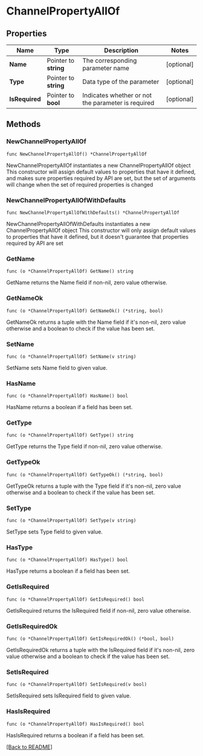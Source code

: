 # ChannelPropertyAllOf

## Properties

| Name | Type | Description | Notes |
| ------------ | ------------- | ------------- | ------------- |
| **Name** | Pointer to **string** | The corresponding parameter name | [optional]  |
| **Type** | Pointer to **string** | Data type of the parameter | [optional]  |
| **IsRequired** | Pointer to **bool** | Indicates whether or not the parameter is required | [optional]  |

## Methods

### NewChannelPropertyAllOf

`func NewChannelPropertyAllOf() *ChannelPropertyAllOf`

NewChannelPropertyAllOf instantiates a new ChannelPropertyAllOf object
This constructor will assign default values to properties that have it defined,
and makes sure properties required by API are set, but the set of arguments
will change when the set of required properties is changed

### NewChannelPropertyAllOfWithDefaults

`func NewChannelPropertyAllOfWithDefaults() *ChannelPropertyAllOf`

NewChannelPropertyAllOfWithDefaults instantiates a new ChannelPropertyAllOf object
This constructor will only assign default values to properties that have it defined,
but it doesn't guarantee that properties required by API are set

### GetName

`func (o *ChannelPropertyAllOf) GetName() string`

GetName returns the Name field if non-nil, zero value otherwise.

### GetNameOk

`func (o *ChannelPropertyAllOf) GetNameOk() (*string, bool)`

GetNameOk returns a tuple with the Name field if it's non-nil, zero value otherwise
and a boolean to check if the value has been set.

### SetName

`func (o *ChannelPropertyAllOf) SetName(v string)`

SetName sets Name field to given value.

### HasName

`func (o *ChannelPropertyAllOf) HasName() bool`

HasName returns a boolean if a field has been set.

### GetType

`func (o *ChannelPropertyAllOf) GetType() string`

GetType returns the Type field if non-nil, zero value otherwise.

### GetTypeOk

`func (o *ChannelPropertyAllOf) GetTypeOk() (*string, bool)`

GetTypeOk returns a tuple with the Type field if it's non-nil, zero value otherwise
and a boolean to check if the value has been set.

### SetType

`func (o *ChannelPropertyAllOf) SetType(v string)`

SetType sets Type field to given value.

### HasType

`func (o *ChannelPropertyAllOf) HasType() bool`

HasType returns a boolean if a field has been set.

### GetIsRequired

`func (o *ChannelPropertyAllOf) GetIsRequired() bool`

GetIsRequired returns the IsRequired field if non-nil, zero value otherwise.

### GetIsRequiredOk

`func (o *ChannelPropertyAllOf) GetIsRequiredOk() (*bool, bool)`

GetIsRequiredOk returns a tuple with the IsRequired field if it's non-nil, zero value otherwise
and a boolean to check if the value has been set.

### SetIsRequired

`func (o *ChannelPropertyAllOf) SetIsRequired(v bool)`

SetIsRequired sets IsRequired field to given value.

### HasIsRequired

`func (o *ChannelPropertyAllOf) HasIsRequired() bool`

HasIsRequired returns a boolean if a field has been set.


[[Back to README]](../../README.md)


